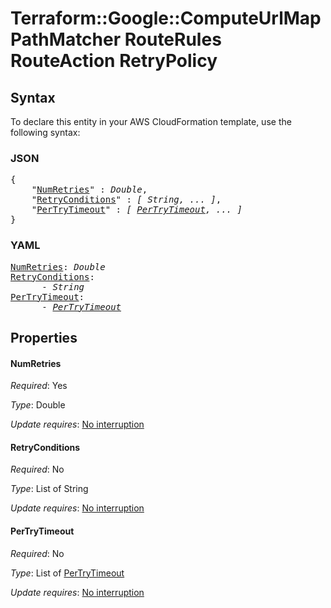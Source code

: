 # Terraform::Google::ComputeUrlMap PathMatcher RouteRules RouteAction RetryPolicy

## Syntax

To declare this entity in your AWS CloudFormation template, use the following syntax:

### JSON

<pre>
{
    "<a href="#numretries" title="NumRetries">NumRetries</a>" : <i>Double</i>,
    "<a href="#retryconditions" title="RetryConditions">RetryConditions</a>" : <i>[ String, ... ]</i>,
    "<a href="#pertrytimeout" title="PerTryTimeout">PerTryTimeout</a>" : <i>[ <a href="pathmatcher-routerules-routeaction-retrypolicy-pertrytimeout.md">PerTryTimeout</a>, ... ]</i>
}
</pre>

### YAML

<pre>
<a href="#numretries" title="NumRetries">NumRetries</a>: <i>Double</i>
<a href="#retryconditions" title="RetryConditions">RetryConditions</a>: <i>
      - String</i>
<a href="#pertrytimeout" title="PerTryTimeout">PerTryTimeout</a>: <i>
      - <a href="pathmatcher-routerules-routeaction-retrypolicy-pertrytimeout.md">PerTryTimeout</a></i>
</pre>

## Properties

#### NumRetries

_Required_: Yes

_Type_: Double

_Update requires_: [No interruption](https://docs.aws.amazon.com/AWSCloudFormation/latest/UserGuide/using-cfn-updating-stacks-update-behaviors.html#update-no-interrupt)

#### RetryConditions

_Required_: No

_Type_: List of String

_Update requires_: [No interruption](https://docs.aws.amazon.com/AWSCloudFormation/latest/UserGuide/using-cfn-updating-stacks-update-behaviors.html#update-no-interrupt)

#### PerTryTimeout

_Required_: No

_Type_: List of <a href="pathmatcher-routerules-routeaction-retrypolicy-pertrytimeout.md">PerTryTimeout</a>

_Update requires_: [No interruption](https://docs.aws.amazon.com/AWSCloudFormation/latest/UserGuide/using-cfn-updating-stacks-update-behaviors.html#update-no-interrupt)

